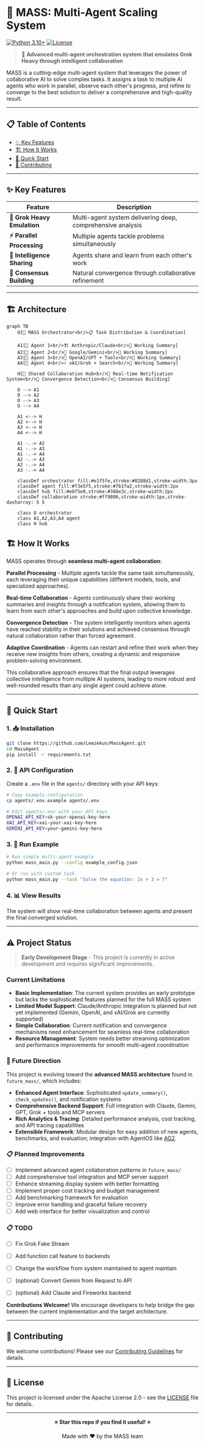 # 🚀 MASS: Multi-Agent Scaling System

[![Python 3.10+](https://img.shields.io/badge/python-3.10+-blue.svg)](https://www.python.org/downloads/)
[![License](https://img.shields.io/badge/license-Apache%202.0-blue.svg)](LICENSE)

> 🧠 **Advanced multi-agent orchestration system that emulates Grok Heavy through intelligent collaboration**

MASS is a cutting-edge multi-agent system that leverages the power of collaborative AI to solve complex tasks. It assigns a task to multiple AI agents who work in parallel, observe each other's progress, and refine to converge to the best solution to deliver a comprehensive and high-quality result.

---

## 📋 Table of Contents

- [✨ Key Features](#-key-features)
- [🏗️ How It Works](#️-how-it-works)
- [🚀 Quick Start](#-quick-start)
- [🤝 Contributing](#-contributing)

---

## ✨ Key Features

| Feature | Description |
|---------|-------------|
| **🧠 Grok Heavy Emulation** | Multi-agent system delivering deep, comprehensive analysis |
| **⚡ Parallel Processing** | Multiple agents tackle problems simultaneously |
| **👥 Intelligence Sharing** | Agents share and learn from each other's work |
| **🔄 Consensus Building** | Natural convergence through collaborative refinement |

---

## 🏗️ Architecture

```mermaid
graph TB
    O[🚀 MASS Orchestrator<br/>📋 Task Distribution & Coordination]

    A1[🤖 Agent 1<br/>🏗️ Anthropic/Claude<br/>📝 Working Summary]
    A2[🤖 Agent 2<br/>🌟 Google/Gemini<br/>📝 Working Summary]
    A3[🤖 Agent 3<br/>🤖 OpenAI/GPT + Tools<br/>📝 Working Summary]
    A4[🤖 Agent 4<br/>⚡ xAI/Grok + Search<br/>📝 Working Summary]

    H[🔄 Shared Collaboration Hub<br/>📡 Real-time Notification System<br/>🎯 Convergence Detection<br/>🤝 Consensus Building]

    O --> A1
    O --> A2
    O --> A3
    O --> A4

    A1 <--> H
    A2 <--> H
    A3 <--> H
    A4 <--> H

    A1 -.-> A2
    A1 -.-> A3
    A1 -.-> A4
    A2 -.-> A3
    A2 -.-> A4
    A3 -.-> A4

    classDef orchestrator fill:#e1f5fe,stroke:#0288d1,stroke-width:3px
    classDef agent fill:#f3e5f5,stroke:#7b1fa2,stroke-width:2px
    classDef hub fill:#e8f5e8,stroke:#388e3c,stroke-width:2px
    classDef collaboration stroke:#ff9800,stroke-width:1px,stroke-dasharray: 5 5

    class O orchestrator
    class A1,A2,A3,A4 agent
    class H hub
```

## 🏗️ How It Works

MASS operates through **seamless multi-agent collaboration**:

**Parallel Processing** - Multiple agents tackle the same task simultaneously, each leveraging their unique capabilities (different models, tools, and specialized approaches).

**Real-time Collaboration** - Agents continuously share their working summaries and insights through a notification system, allowing them to learn from each other's approaches and build upon collective knowledge.

**Convergence Detection** - The system intelligently monitors when agents have reached stability in their solutions and achieved consensus through natural collaboration rather than forced agreement.

**Adaptive Coordination** - Agents can restart and refine their work when they receive new insights from others, creating a dynamic and responsive problem-solving environment.

This collaborative approach ensures that the final output leverages collective intelligence from multiple AI systems, leading to more robust and well-rounded results than any single agent could achieve alone.

---

## 🚀 Quick Start

### 1. 📥 Installation

```bash
git clone https://github.com/Leezekun/MassAgent.git
cd MassAgent
pip install -r requirements.txt
```

### 2. 🔐 API Configuration

Create a `.env` file in the `agents/` directory with your API keys:

```bash
# Copy example configuration
cp agents/.env.example agents/.env

# Edit agents/.env with your API keys
OPENAI_API_KEY=sk-your-openai-key-here
XAI_API_KEY=xai-your-xai-key-here
GEMINI_API_KEY=your-gemini-key-here
```

### 3. 🏃 Run Example

```bash
# Run simple multi-agent example
python mass_main.py --config example_config.json

# Or run with custom task
python mass_main.py --task "Solve the equation: 2x + 3 = 7"
```

### 4. 📊 View Results

The system will show real-time collaboration between agents and present the final converged solution.

---

## ⚠️ Project Status

> **Early Development Stage** - This project is currently in active development and requires significant improvements.

### Current Limitations

- **Basic Implementation**: The current system provides an early prototype but lacks the sophisticated features planned for the full MASS system
- **Limited Model Support**: Claude/Anthropic integration is planned but not yet implemented (Gemini, OpenAI, and xAI/Grok are currently supported)
- **Simple Collaboration**: Current notification and convergence mechanisms need enhancement for seamless real-time collaboration
- **Resource Management**: System needs better streaming optimization and performance improvements for smooth multi-agent coordination

### 🔮 Future Direction

This project is evolving toward the **advanced MASS architecture** found in `future_mass/`, which includes:

- **Enhanced Agent Interface**: Sophisticated `update_summary()`, `check_updates()`, and notification systems
- **Comprehensive Backend Support**: Full integration with Claude, Gemini, GPT, Grok + tools and MCP servers
- **Rich Analytics & Tracing**: Detailed performance analysis, cost tracking, and API tracing capabilities
- **Extensible Framework**: Modular design for easy addition of new agents, benchmarks, and evaluation; integration with AgentOS like [AG2](ag2.ai).

### 📋 Planned Improvements

- [ ] Implement advanced agent collaboration patterns in `future_mass/`
- [ ] Add comprehensive tool integration and MCP server support
- [ ] Enhance streaming display system with better formatting
- [ ] Implement proper cost tracking and budget management
- [ ] Add benchmarking framework for evaluation
- [ ] Improve error handling and graceful failure recovery
- [ ] Add web interface for better visualization and control

### 📋 TODO

- [ ] Fix Grok Fake Stream
- [ ] Add function call feature to backends
- [ ] Change the workflow from system maintained to agent maintain
- [ ] (optional) Convert Gemini from Request to API
- [ ] (optional) Add Claude and Fireworks backend


**Contributions Welcome!** We encourage developers to help bridge the gap between the current implementation and the target architecture.

---

## 🤝 Contributing

We welcome contributions! Please see our [Contributing Guidelines](CONTRIBUTING.md) for details.

---

## 📄 License

This project is licensed under the Apache License 2.0 - see the [LICENSE](LICENSE) file for details.

---

<div align="center">

**⭐ Star this repo if you find it useful! ⭐**

Made with ❤️ by the MASS team

</div>
